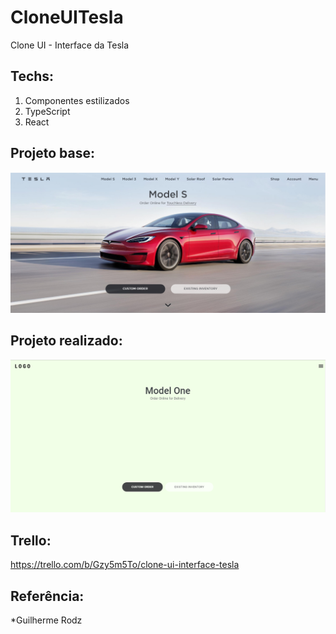 # CloneUITesla
Clone UI - Interface da Tesla

## Techs:
1. Componentes estilizados
2. TypeScript
3. React

## Projeto base:
<img src=tesla.2.png>


## Projeto realizado:
<img src=tesla.1.png>


## Trello:
https://trello.com/b/Gzy5m5To/clone-ui-interface-tesla


## Referência:
*Guilherme Rodz
